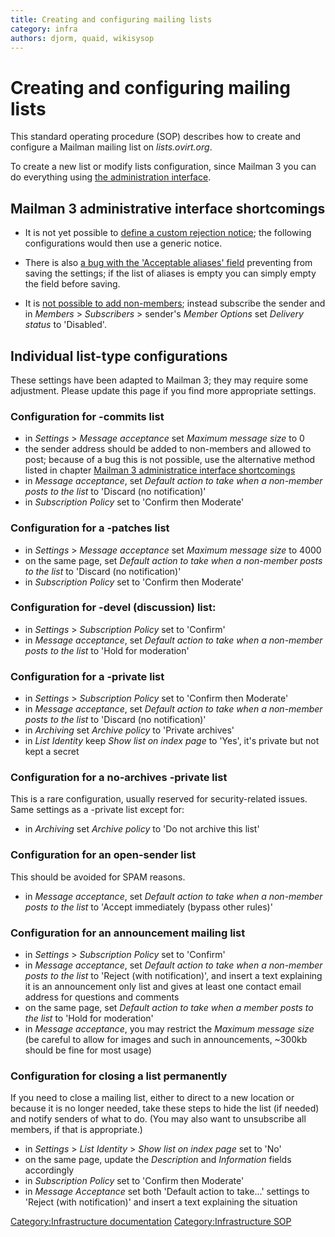 ```yaml
---
title: Creating and configuring mailing lists
category: infra
authors: djorm, quaid, wikisysop
---
```


# Creating and configuring mailing lists

This standard operating procedure (SOP) describes how to create and configure a Mailman mailing list on *lists.ovirt.org*.

To create a new list or modify lists configuration, since Mailman 3 you can do everything using [the administration interface](https://lists.ovirt.org/admin/lists/).

## Mailman 3 administrative interface shortcomings

* It is not yet possible to [define a custom rejection notice](https://gitlab.com/mailman/postorius/issues/17); the following configurations would then use a generic notice.

* There is also [a bug with the 'Acceptable aliases' field](https://gitlab.com/mailman/postorius/issues/58) preventing from saving the settings; if the list of aliases is empty you can simply empty the field before saving.

* It is [not possible to add non-members](https://gitlab.com/mailman/postorius/issues/265); instead subscribe the sender and in *Members* > *Subscribers* > sender's *Member Options* set *Delivery status* to 'Disabled'.

## Individual list-type configurations

These settings have been adapted to Mailman 3; they may require some adjustment. Please update this page if you find more appropriate settings.

### Configuration for -commits list

* in *Settings* > *Message acceptance* set *Maximum message size* to 0
* the sender address should be added to non-members and allowed to post; because of a bug this is not possible, use the alternative method listed in chapter [Mailman 3 administratice interface shortcomings](#mailman-3-administrative-interface-shortcomings)
* in *Message acceptance*, set *Default action to take when a non-member posts to the list* to 'Discard (no notification)'
* in *Subscription Policy* set to 'Confirm then Moderate'

### Configuration for a -patches list

* in *Settings* > *Message acceptance* set *Maximum message size* to 4000
* on the same page, set *Default action to take when a non-member posts to the list* to 'Discard (no notification)'
* in *Subscription Policy* set to 'Confirm then Moderate'

### Configuration for -devel (discussion) list:

* in *Settings* > *Subscription Policy* set to 'Confirm'
* in *Message acceptance*, set *Default action to take when a non-member posts to the list* to 'Hold for moderation'

### Configuration for a -private list

* in *Settings* > *Subscription Policy* set to 'Confirm then Moderate'
* in *Message acceptance*, set *Default action to take when a non-member posts to the list* to 'Discard (no notification)'
* in *Archiving* set *Archive policy* to 'Private archives'
* in *List Identity* keep *Show list on index page* to 'Yes', it's private but not kept a secret

### Configuration for a no-archives -private list

This is a rare configuration, usually reserved for security-related issues. Same settings as a -private list except for:

* in *Archiving* set *Archive policy* to 'Do not archive this list'

### Configuration for an open-sender list

This should be avoided for SPAM reasons.

* in *Message acceptance*, set *Default action to take when a non-member posts to the list* to 'Accept immediately (bypass other rules)'

### Configuration for an announcement mailing list

* in *Settings* > *Subscription Policy* set to 'Confirm'
* in *Message acceptance*, set *Default action to take when a non-member posts to the list* to 'Reject (with notification)', and insert a text explaining it is an announcement only list and gives at least one contact email address for questions and comments
* on the same page, set *Default action to take when a member posts to the list* to 'Hold for moderation'
* in *Message acceptance*, you may restrict the *Maximum message size* (be careful to allow for images and such in announcements, ~300kb should be fine for most usage)

### Configuration for closing a list permanently

If you need to close a mailing list, either to direct to a new location or because it is no longer needed, take these steps to hide the list (if needed) and notify senders of what to do. (You may also want to unsubscribe all members, if that is appropriate.)

* in *Settings* > *List Identity* > *Show list on index page* set to 'No'
* on the same page, update the *Description* and *Information* fields accordingly
* in *Subscription Policy* set to 'Confirm then Moderate'
* in *Message Acceptance* set both 'Default action to take…' settings to 'Reject (with notification)' and insert a text explaining the situation

[Category:Infrastructure documentation](/develop/infra/infrastructure-documentation.html) [Category:Infrastructure SOP](/develop/infra/infrastructure-sop.html)
